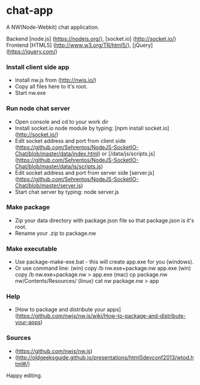 chat-app
======================

A NW(Node-Webkit) chat application.

Backend [node.js] (https://nodejs.org/), [socket.io] (http://socket.io/)
Frontend [HTML5] (http://www.w3.org/TR/html5/), [jQuery] (https://jquery.com/)

### Install client side app
 - Install nw.js from (http://nwjs.io/)
 - Copy all files here to it's root.
 - Start nw.exe

### Run node chat server
 - Open console and cd to your work dir
 - Install socket.io node module by typing: [npm install socket.io] (http://socket.io/)
 - Edit socket address and port from client side (https://github.com/Sehrentos/NodeJS-SocketIO-Chat/blob/master/data/index.html) or [/data/js/scripts.js] (https://github.com/Sehrentos/NodeJS-SocketIO-Chat/blob/master/data/js/scripts.js)
 - Edit socket address and port from server side [server.js] (https://github.com/Sehrentos/NodeJS-SocketIO-Chat/blob/master/server.js)
 - Start chat server by typing: node server.js

### Make package
 - Zip your data directory with package.json file so that package.json is it's root.
 - Rename your .zip to package.nw

### Make executable
 - Use package-make-exe.bat - this will create app.exe for you (windows).
 - Or use command line:
 (win) copy /b nw.exe+package.nw app.exe
 (win) copy /b nw.exe+package.nw > app.exe
 (mac) cp package.nw nw/Contents/Resources/
 (linux) cat nw package.nw > app

### Help
 - [How to package and distribute your apps] (https://github.com/nwjs/nw.js/wiki/How-to-package-and-distribute-your-apps)

### Sources
 - (https://github.com/nwjs/nw.js)
 - (http://oldgeeksguide.github.io/presentations/html5devconf2013/wtod.html#/)

Happy editing.